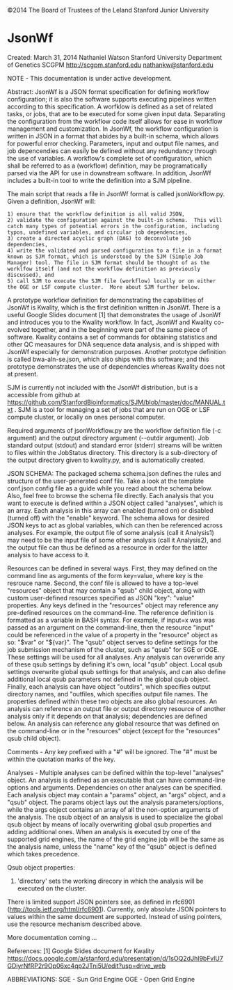 ©2014 The Board of Trustees of the Leland Stanford Junior University

JsonWf
======
Created:  March 31, 2014
Nathaniel Watson
Stanford University Department of Genetics
SCGPM http://scgpm.stanford.edu
nathankw@stanford.edu

NOTE - This documentation is under active development.

Abstract:
JsonWf is a JSON format specification for defining workflow configuration; it is also the software supports executing pipelines written according to this specification.  A worfklow is defined as a set of related tasks, or jobs, that are to be executed for some given input data. Separating the configuration from the workflow code itself allows for ease in workflow management and customization.  In JsonWf, the workflow configuration is written in JSON in a format that abides by a built-in schema, which allows for powerful error checking.  Parameters, input and output file names, and job depencendies can easily be defined without any redundancy through the use of variables.  A workflow's complete set of configuration, which shall be referred to as a (workflow) definition, may be programatically parsed via the API for use in downstream software. In addition, JsonWf includes a built-in tool to write the definition into a SJM pipeline.

The main script that reads a file in JsonWf format is called jsonWorkflow.py.  Given a definition, JsonWf will:
	
	1) ensure that the workflow definition is all valid JSON,
	2) validate the configuration against the built-in schema.  This will catch many types of potential errors in the configuration, including typos, undefined variables, and circular job dependencies,
	3) create a directed acyclic graph (DAG) to deconvolute job dependencies,
	4) write the validated and parsed configuration to a file in a format known as SJM format, which is understood by the SJM (Simple Job Manager) tool. The file in SJM format should be thought of as the worklfow itself (and not the workflow definition as previously discussed), and 
	5) call SJM to execute the SJM file (workflow) locally or on either the OGE or LSF compute cluster.  More about SJM further below.


A prototype workflow definition for demonstrating the capabilities of JsonWf is Kwality, which is the first definition written in JsonWf. There is a useful Google Slides document [1] that demonstrates the usage of JsonWf and introduces you to the Kwality workflow.  In fact, JsonWf and Kwality co-evolved together, and in the beginning were part of the same piece of software.  Kwality contains a set of commands for obtaining statistics and other QC measaures for DNA sequence data analysis, and is shipped with JsonWf especially for demonstration purposes.  Another prototype definition is called bwa-aln-se.json, which also ships with this software; and this prototype demonstrates the use of dependencies whereas Kwality does not at present.

SJM is currently not included with the JsonWf distribution, but is a accessible from github at https://github.com/StanfordBioinformatics/SJM/blob/master/doc/MANUAL.txt . SJM is a tool for managing a set of jobs that are run on OGE or LSF compute cluster, or locally on ones personal computer. 

Required arguments of jsonWorkflow.py are the workflow definition file (-c argument) and the output directory argument (--outdir argument). Job standard output (stdout) and standard error (stderr) streams will be written to files within the JobStatus directory. This directory is a sub-directory of the output directory given to kwality.py, and is automatically created.

JSON SCHEMA:
The packaged schema schema.json defines the rules and structure of the 
user-generated conf file. Take a look at the template conf.json config file as a guide while you read about the schema below.  Also, feel free to browse the schema file directly. Each analysis that you want to execute is defined within a JSON object called "analyses", which is an array.  Each analysis in this array can enabled (turned on) or disabled (turned off) with the "enable" keyword.  The schema allows for desired JSON keys to act as global variables, which can then be referenced across analyses.  For example, the output file of some analysis (call it Analysis1) may need to be the input file of some other analysis (call it Analysis2), and the output file can thus be defined as a resource in order for the latter analysis to have access to it. 

Resources can be defined in several ways. First, they may defined on the command line as arguments of the form key=value, where key is the resrouce name. Second, the conf file is allowed to have a top-level "resources" object that may contain a "qsub" child object, along with custom user-defined resources specified as JSON "key": "value" properties. Any keys defined in the "resources" object may reference any pre-defined resources on the command-line. The reference definition is formatted as a variable in BASH syntax.  For example, if input=x was was passed as an argument on the command-line, then the resource "input" could be referenced in the value of a property in the "resource" object as so: "$var" or "${var}". The "qsub" object serves to define settings for the job submission mechanism of the cluster, such as "qsub" for SGE or OGE.  These settings will be used for all analyses. Any analysis can overwride any of these qsub settings by defining it's own, local "qsub" object. Local qsub settings overwrite global qsub settings for that analysis, and can also define additional local qsub parameters not defined in the global qsub object. Finally, each analysis can have object "outdirs", which specifies output directory names, and "outfiles, which specifies output file names. The properties defined within these two objects are also global resources. An analysis can reference an output file or output directory resource of another analysis only if it depends on that analysis; dependencies are defined below.  An analysis can reference any global resource that was defined on the command-line or in the "resources" object (except for the "resources" qsub child object).


Comments - Any key prefixed with a "#" will be ignored.  The "#" must be within the quotation marks of the key.

Analyses - Multiple analyses can be defined within the top-level "analyses"
object.  An analysis is defined as an executable that can have command-line options and
arguments. Dependencies on other analyses can be specified. Each analysis object may contain a
"params" object, an "args" object, and a "qsub" object.  The params object
lays out the analysis parameters/options, while the args object contains an array of all the non-option arguments of the analysis.
The qsub object of an analysis is used to specialize the global qsub object by means of locally overwriting global qsub properties and adding additional ones. When an analysis is executed by one of the supported grid engines, the name of the grid engine job will be the same as the analysis name, unless the "name" key of the "qsub" object is defined which takes precedence.

Qsub object properties:
1) 'directory' sets the working direcory in which the analysis will be executed on the cluster. 

There is limited support JSON pointers see, as defined in rfc6901 (http://tools.ietf.org/html/rfc6901). Currently, only absolute JSON pointers to values within the same document are supported. Instead of using pointers, use the resource mechanism described above.

More documentation coming ...

References:
[1] Google Slides document for Kwality https://docs.google.com/a/stanford.edu/presentation/d/1sOQ2dJhI9bFvlU7GDiyrNfRP2r9Op06xc4qp2JTni5U/edit?usp=drive_web

ABBREVIATIONS:
SGE - Sun Grid Engine
OGE - Open Grid Engine

